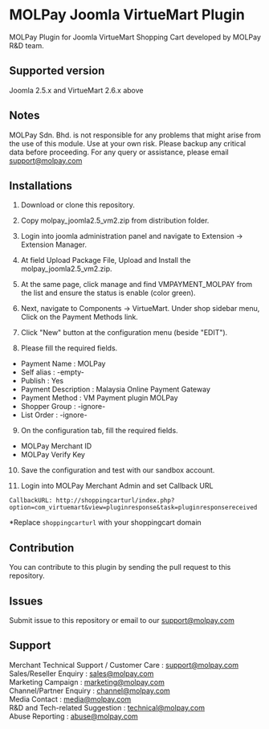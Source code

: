 MOLPay Joomla VirtueMart Plugin
=====================

MOLPay Plugin for Joomla VirtueMart Shopping Cart developed by MOLPay R&D team.


Supported version
-----------------
Joomla 2.5.x and VirtueMart 2.6.x above

Notes
-----

MOLPay Sdn. Bhd. is not responsible for any problems that might arise from the use of this module. 
Use at your own risk. Please backup any critical data before proceeding. For any query or 
assistance, please email support@molpay.com 


Installations
-------------

1. Download or clone this repository.

2. Copy molpay_joomla2.5_vm2.zip from distribution folder.

3. Login into joomla administration panel and navigate to Extension -> Extension Manager.

4. At field Upload Package File, Upload and Install the molpay_joomla2.5_vm2.zip.

5. At the same page, click manage and find VMPAYMENT_MOLPAY from the list and ensure the status is enable (color green).

6. Next, navigate to Components -> VirtueMart. Under shop sidebar menu, Click on the Payment Methods link.

7. Click "New" button at the configuration menu (beside "EDIT").

8. Please fill the required fields.  
  - Payment Name : MOLPay
  - Self alias : -empty-
  - Publish : Yes
  - Payment Description : Malaysia Online Payment Gateway
  - Payment Method : VM Payment plugin MOLPay
  - Shopper Group : -ignore-
  - List Order : -ignore-  
  
9. On the configuration tab, fill the required fields.
  - MOLPay Merchant ID
  - MOLPay Verify Key

10. Save the configuration and test with our sandbox account.

11. Login into MOLPay Merchant Admin and set Callback URL

  ``CallbackURL: http://shoppingcarturl/index.php?option=com_virtuemart&view=pluginresponse&task=pluginresponsereceived`` 
  
*Replace `shoppingcarturl` with your shoppingcart domain 

Contribution
------------

You can contribute to this plugin by sending the pull request to this repository.


Issues
------------

Submit issue to this repository or email to our support@molpay.com


Support
-------

Merchant Technical Support / Customer Care : support@molpay.com <br>
Sales/Reseller Enquiry : sales@molpay.com <br>
Marketing Campaign : marketing@molpay.com <br>
Channel/Partner Enquiry : channel@molpay.com <br>
Media Contact : media@molpay.com <br>
R&D and Tech-related Suggestion : technical@molpay.com <br>
Abuse Reporting : abuse@molpay.com
